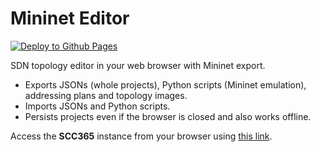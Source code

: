 # Mininet Editor

[![Deploy to Github Pages](https://github.com/scc365/me/actions/workflows/deploy.yaml/badge.svg?branch=release)](https://github.com/scc365/me/actions/workflows/deploy.yaml)

SDN topology editor in your web browser with Mininet export.

- Exports JSONs (whole projects), Python scripts (Mininet emulation), addressing plans and topology images.
- Imports JSONs and Python scripts.
- Persists projects even if the browser is closed and also works offline.

Access the **SCC365** instance from your browser using [this link](https://scc365.github.io/me).

